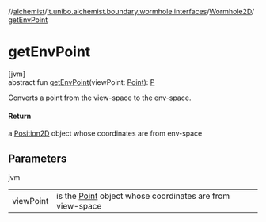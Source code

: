 //[alchemist](../../../index.md)/[it.unibo.alchemist.boundary.wormhole.interfaces](../index.md)/[Wormhole2D](index.md)/[getEnvPoint](get-env-point.md)

# getEnvPoint

[jvm]\
abstract fun [getEnvPoint](get-env-point.md)(viewPoint: [Point](https://docs.oracle.com/javase/8/docs/api/java/awt/Point.html)): [P](../../it.unibo.alchemist.boundary.wormhole.implementation/-abstract-wormhole2-d/index.md)

Converts a point from the view-space to the env-space.

#### Return

a [Position2D](../../it.unibo.alchemist.model.interfaces/-position2-d/index.md) object whose coordinates are from env-space

## Parameters

jvm

| | |
|---|---|
| viewPoint | is the [Point](https://docs.oracle.com/javase/8/docs/api/java/awt/Point.html) object whose coordinates are from view-space |
